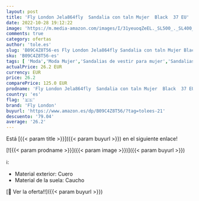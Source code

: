 ```yaml
---
layout: post
title: 'Fly London Jela864fly  Sandalia con taln Mujer  Black  37 EU'
date: 2022-10-28 19:12:22
image: 'https://m.media-amazon.com/images/I/31yeuoqZeEL._SL500_._SL400_.jpg'
comments: true
category: ofertas
author: 'tole.es'
slug: 'B09C4Z8T56-es Fly London Jela864fly Sandalia con taln Mujer Black 37 EU'
sku: 'B09C4Z8T56-es'
tags: [ 'Moda','Moda Mujer','Sandalias de vestir para mujer','Sandalias y palas de mujer','Zapatos para mujer','fly london','sandalia','🇪🇸', ]
actualPrice: 26.2 EUR
currency: EUR
price: 26.2
comparePrice: 125.0 EUR
prodname: 'Fly London Jela864fly  Sandalia con taln Mujer  Black  37 EU'
country: 'es'
flag: '🇪🇸'
brand: 'Fly London'
buyurl: 'https://www.amazon.es/dp/B09C4Z8T56/?tag=tolees-21'
descuento: '79.04'
average: '26.2'
---
```


Está [{{< param title >}}]({{< param buyurl >}}) en el siguiente enlace!

[![{{< param prodname >}}]({{< param image >}})]({{< param buyurl >}})

ℹ️:

- Material exterior: Cuero
- Material de la suela: Caucho

[🛒 Ver la oferta!!]({{< param buyurl >}})
